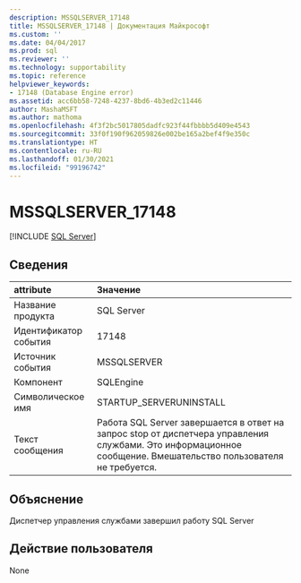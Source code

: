 ```yaml
---
description: MSSQLSERVER_17148
title: MSSQLSERVER_17148 | Документация Майкрософт
ms.custom: ''
ms.date: 04/04/2017
ms.prod: sql
ms.reviewer: ''
ms.technology: supportability
ms.topic: reference
helpviewer_keywords:
- 17148 (Database Engine error)
ms.assetid: acc6bb58-7248-4237-8bd6-4b3ed2c11446
author: MashaMSFT
ms.author: mathoma
ms.openlocfilehash: 4f3f2bc5017805dadfc923f44fbbbb5d409e4543
ms.sourcegitcommit: 33f0f190f962059826e002be165a2bef4f9e350c
ms.translationtype: HT
ms.contentlocale: ru-RU
ms.lasthandoff: 01/30/2021
ms.locfileid: "99196742"
---
```

# <a name="mssqlserver_17148"></a>MSSQLSERVER_17148
 [!INCLUDE [SQL Server](../../includes/applies-to-version/sqlserver.md)]
  
## <a name="details"></a>Сведения  
  
| attribute | Значение |  
| :-------- | :---- |  
|Название продукта|SQL Server|  
|Идентификатор события|17148|  
|Источник события|MSSQLSERVER|  
|Компонент|SQLEngine|  
|Символическое имя|STARTUP_SERVERUNINSTALL|  
|Текст сообщения|Работа SQL Server завершается в ответ на запрос stop от диспетчера управления службами. Это информационное сообщение. Вмешательство пользователя не требуется.|  
  
## <a name="explanation"></a>Объяснение  
Диспетчер управления службами завершил работу SQL Server  
  
## <a name="user-action"></a>Действие пользователя  
None  
  
